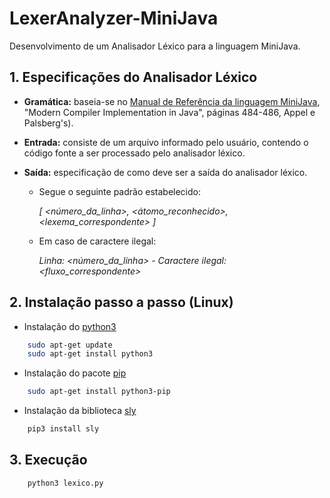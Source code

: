 # LexerAnalyzer-MiniJava
Desenvolvimento de um Analisador Léxico para a linguagem MiniJava.

## 1. Especificações do Analisador Léxico
- **Gramática:** baseia-se no [Manual de Referência da linguagem MiniJava], "Modern Compiler Implementation in Java", páginas 484-486, Appel e Palsberg's).

- **Entrada:** consiste de um arquivo informado pelo usuário, contendo o código fonte a ser processado pelo analisador léxico.

- **Saída:** especificação de como deve ser a saída do analisador léxico.
    - Segue o seguinte padrão estabelecido:
    
        *[ <número_da_linha>, <átomo_reconhecido>, <lexema_correspondente> ]*
    - Em caso de caractere ilegal:
    
        *Linha: <número_da_linha> - Caractere ilegal: <fluxo_correspondente>*

## 2. Instalação passo a passo (Linux)
- Instalação do [python3]
```bash
    sudo apt-get update
    sudo apt-get install python3
```
- Instalação do pacote [pip]
```bash
    sudo apt-get install python3-pip
```
- Instalação da biblioteca [sly]
```bash
    pip3 install sly 
```    

## 3. Execução
```bash
    python3 lexico.py
```


[//]: #https://github.com/Re7z0r/LexerAnalyzer-MiniJava
[Manual de Referência da linguagem MiniJava]: <http://www.cs.tufts.edu/~sguyer/classes/comp181-2006/minijava.html>
[python3]: <https://www.python.org/download/releases/3.0/>
[pip]: <https://pypi.org/project/pip/>
[sly]: <https://sly.readthedocs.io/en/latest/#>
